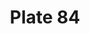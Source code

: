 ---
pid: '84'
an: '7'
title: Plate 84
rev_year: 
_date: 
caption: Chapeau de Velours Souci, orné de gances d’argent. Schall Ponceau à Bordures
  Noires. Magasin de Modes.
translation: Yellow-Orange Velvet Hat, trimmed with silver cord. Bright Red Shawl
  with Black Edges. Magasin de Modes.
student: Anne Higonnet
keywords: "[ Chapeau, Schall, Magasin ]"
permalink: /plates/84
layout: plate-page
---